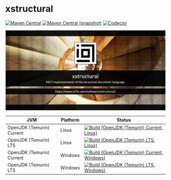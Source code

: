 xstructural
===

[![Maven Central](https://img.shields.io/maven-central/v/com.io7m.xstructural/com.io7m.xstructural.svg?style=flat-square)](http://search.maven.org/#search%7Cga%7C1%7Cg%3A%22com.io7m.xstructural%22)
[![Maven Central (snapshot)](https://img.shields.io/nexus/s/com.io7m.xstructural/com.io7m.xstructural?server=https%3A%2F%2Fs01.oss.sonatype.org&style=flat-square)](https://s01.oss.sonatype.org/content/repositories/snapshots/com/io7m/xstructural/)
[![Codecov](https://img.shields.io/codecov/c/github/io7m-com/xstructural.svg?style=flat-square)](https://codecov.io/gh/io7m-com/xstructural)

![com.io7m.xstructural](./src/site/resources/xstructural.jpg?raw=true)

| JVM | Platform | Status |
|-----|----------|--------|
| OpenJDK (Temurin) Current | Linux | [![Build (OpenJDK (Temurin) Current, Linux)](https://img.shields.io/github/actions/workflow/status/io7m-com/xstructural/main.linux.temurin.current.yml)](https://www.github.com/io7m-com/xstructural/actions?query=workflow%3Amain.linux.temurin.current)|
| OpenJDK (Temurin) LTS | Linux | [![Build (OpenJDK (Temurin) LTS, Linux)](https://img.shields.io/github/actions/workflow/status/io7m-com/xstructural/main.linux.temurin.lts.yml)](https://www.github.com/io7m-com/xstructural/actions?query=workflow%3Amain.linux.temurin.lts)|
| OpenJDK (Temurin) Current | Windows | [![Build (OpenJDK (Temurin) Current, Windows)](https://img.shields.io/github/actions/workflow/status/io7m-com/xstructural/main.windows.temurin.current.yml)](https://www.github.com/io7m-com/xstructural/actions?query=workflow%3Amain.windows.temurin.current)|
| OpenJDK (Temurin) LTS | Windows | [![Build (OpenJDK (Temurin) LTS, Windows)](https://img.shields.io/github/actions/workflow/status/io7m-com/xstructural/main.windows.temurin.lts.yml)](https://www.github.com/io7m-com/xstructural/actions?query=workflow%3Amain.windows.temurin.lts)|
